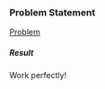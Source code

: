 <h3>Problem Statement</h3>

<a href="https://www.hackerrank.com/contests/30-days-of-code/challenges/day-23-review-and-binary-trees">Problem</a>

<h5>Result</h5>

Work perfectly!